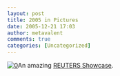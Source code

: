 ```yaml
---
layout: post
title: 2005 in Pictures
date: 2005-12-21 17:03
author: metavalent
comments: true
categories: [Uncategorized]
---
```

<!--Lead Photo --><a href="http://photos.reuters.com/Pictures/galleries/showcases/showcase_slide.asp?storyID=632702912668906250&amp;urlStr=/pictures/&amp;directory=/configData/Pictures/&amp;edition=US"><img src="http://awebcamdarkly.com/images/reuters.logo.gif" border="0" alt="0" /></a><!-- Commentary -->An amazing <a href="http://photos.reuters.com/Pictures/galleries/showcases/showcase_slide.asp?storyID=632702912668906250&amp;urlStr=/pictures/&amp;directory=/configData/Pictures/&amp;edition=US">REUTERS Showcase</a>.
